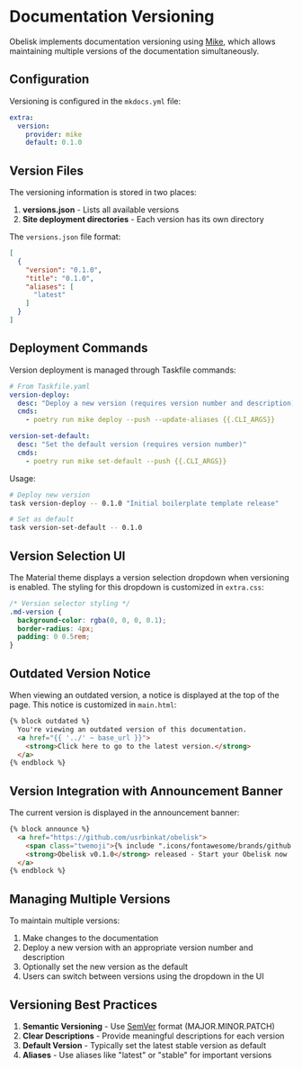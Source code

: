 # Documentation Versioning

Obelisk implements documentation versioning using [Mike](https://github.com/jimporter/mike), which allows maintaining multiple versions of the documentation simultaneously.

## Configuration

Versioning is configured in the `mkdocs.yml` file:

```yaml
extra:
  version:
    provider: mike
    default: 0.1.0
```

## Version Files

The versioning information is stored in two places:

1. **versions.json** - Lists all available versions
2. **Site deployment directories** - Each version has its own directory

The `versions.json` file format:

```json
[
  {
    "version": "0.1.0",
    "title": "0.1.0",
    "aliases": [
      "latest"
    ]
  }
]
```

## Deployment Commands

Version deployment is managed through Taskfile commands:

```yaml
# From Taskfile.yaml
version-deploy:
  desc: "Deploy a new version (requires version number and description)"
  cmds:
    - poetry run mike deploy --push --update-aliases {{.CLI_ARGS}}

version-set-default:
  desc: "Set the default version (requires version number)"
  cmds:
    - poetry run mike set-default --push {{.CLI_ARGS}}
```

Usage:

```bash
# Deploy new version
task version-deploy -- 0.1.0 "Initial boilerplate template release"

# Set as default
task version-set-default -- 0.1.0
```

## Version Selection UI

The Material theme displays a version selection dropdown when versioning is enabled. The styling for this dropdown is customized in `extra.css`:

```css
/* Version selector styling */
.md-version {
  background-color: rgba(0, 0, 0, 0.1);
  border-radius: 4px;
  padding: 0 0.5rem;
}
```

## Outdated Version Notice

When viewing an outdated version, a notice is displayed at the top of the page. This notice is customized in `main.html`:

```html
{% block outdated %}
  You're viewing an outdated version of this documentation.
  <a href="{{ '../' ~ base_url }}">
    <strong>Click here to go to the latest version.</strong>
  </a>
{% endblock %}
```

## Version Integration with Announcement Banner

The current version is displayed in the announcement banner:

```html
{% block announce %}
  <a href="https://github.com/usrbinkat/obelisk">
    <span class="twemoji">{% include ".icons/fontawesome/brands/github.svg" %}</span>
    <strong>Obelisk v0.1.0</strong> released - Start your Obelisk now
  </a>
{% endblock %}
```

## Managing Multiple Versions

To maintain multiple versions:

1. Make changes to the documentation
2. Deploy a new version with an appropriate version number and description
3. Optionally set the new version as the default
4. Users can switch between versions using the dropdown in the UI

## Versioning Best Practices

1. **Semantic Versioning** - Use [SemVer](https://semver.org/) format (MAJOR.MINOR.PATCH)
2. **Clear Descriptions** - Provide meaningful descriptions for each version
3. **Default Version** - Typically set the latest stable version as default
4. **Aliases** - Use aliases like "latest" or "stable" for important versions